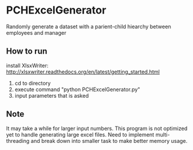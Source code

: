# PCHExcelGenerator
Randomly generate a dataset with a parient-child hiearchy between employees and manager

## How to run

install XlsxWriter: http://xlsxwriter.readthedocs.org/en/latest/getting_started.html

1. cd to directory
2. execute command "python PCHExcelGenerator.py"
3. input parameters that is asked

## Note
It may take a while for larger input numbers.  This program is not optimized yet to handle generating large excel files.  Need to implement multi-threading and break down into smaller task to make better memory usage.
